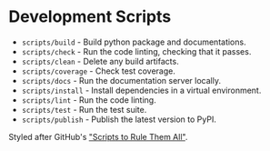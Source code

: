 # Development Scripts

* `scripts/build` - Build python package and documentations.
* `scripts/check` - Run the code linting, checking that it passes.
* `scripts/clean` - Delete any build artifacts.
* `scripts/coverage` - Check test coverage.
* `scripts/docs` - Run the documentation server locally.
* `scripts/install` - Install dependencies in a virtual environment.
* `scripts/lint` - Run the code linting.
* `scripts/test` - Run the test suite.
* `scripts/publish` - Publish the latest version to PyPI.

Styled after GitHub's ["Scripts to Rule Them All"](https://github.com/github/scripts-to-rule-them-all).
